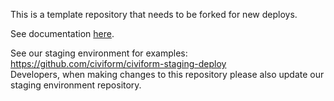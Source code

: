 This is a template repository that needs to be forked for new deploys.

See documentation [here](https://docs.civiform.us/it-manual/sre-playbook/terraform-deploy-system).

See our staging environment for examples: https://github.com/civiform/civiform-staging-deploy <br>
Developers, when making changes to this repository please also update our staging environment repository.
